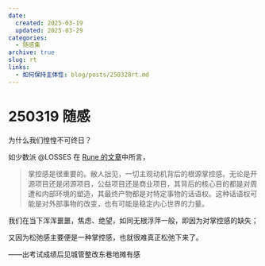 ```yaml
---
date:
  created: 2025-03-19
  updated: 2025-03-29
categories:
  - 随感集
archive: true
slug: rt
links:
  - 如何保持主体性: blog/posts/250328rt.md
---
```

# 250319 随感

为什么我们惶惶不可终日？

<!-- more -->

如少数派 @LOSSES 在 [Rune 的文章](https://sspai.com/post/92714)中所言，

> 掌控感是很重要的。敝人拙见，一切主观动机背后的根源掌控感。无论是开源项目还是闭源项目，公益项目还是商业项目，其背后的核心目的都是对周遭和内部环境的塑造，其最终产物都是对特定事物的话语权。这种话语权可能是对外部事物的改变，也有可能是稳定内心世界的力量。

我们在当下浑浑噩噩，焦虑、绝望，如同无根浮萍一般，即因为对掌控感的缺失；

又因为松弛感主要便是一种掌控感，也就很难真正松弛下来了。

——出考试成绩后见城管整改东巷地摊有感
